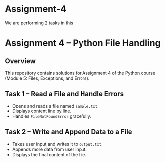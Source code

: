 # Assignment-4
 We are performing 2 tasks in this 

# Assignment 4 – Python File Handling

## Overview
This repository contains solutions for Assignment 4 of the Python course (Module 5: Files, Exceptions, and Errors).

## Task 1 – Read a File and Handle Errors
- Opens and reads a file named `sample.txt`.
- Displays content line by line.
- Handles `FileNotFoundError` gracefully.

## Task 2 – Write and Append Data to a File
- Takes user input and writes it to `output.txt`.
- Appends more data from user input.
- Displays the final content of the file.


